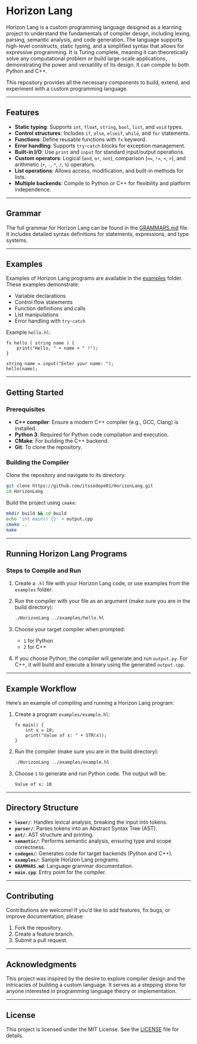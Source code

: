 # Horizon Lang

Horizon Lang is a custom programming language designed as a learning project to understand the fundamentals of compiler design, including lexing, parsing, semantic analysis, and code generation. The language supports high-level constructs, static typing, and a simplified syntax that allows for expressive programming. It is Turing complete, meaning it can theoretically solve any computational problem or build large-scale applications, demonstrating the power and versatility of its design. It can compile to both Python and C++.

This repository provides all the necessary components to build, extend, and experiment with a custom programming language.

---

## Features

- **Static typing**: Supports `int`, `float`, `string`, `bool`, `list`, and `void` types.
- **Control structures**: Includes `if`, `else`, `elseif`, `while`, and `for` statements.
- **Functions**: Define reusable functions with `fx` keyword.
- **Error handling**: Supports `try`-`catch` blocks for exception management.
- **Built-in I/O**: Use `print` and `input` for standard input/output operations.
- **Custom operators**: Logical (`and`, `or`, `not`), comparison (`==`, `!=`, `<`, `>`), and arithmetic (`+`, `-`, `*`, `/`, `%`) operators.
- **List operations**: Allows access, modification, and built-in methods for lists.
- **Multiple backends**: Compile to Python or C++ for flexibility and platform independence.

---

## Grammar

The full grammar for Horizon Lang can be found in the [GRAMMARS.md](./GRAMMARS.md) file. It includes detailed syntax definitions for statements, expressions, and type systems.

---

## Examples

Examples of Horizon Lang programs are available in the [examples](./examples) folder. These examples demonstrate:

- Variable declarations
- Control flow statements
- Function definitions and calls
- List manipulations
- Error handling with `try`-`catch`

Example `hello.hl`:

```horizon
fx hello ( string name ) {
    print("Hello, " + name + " !");
}

string name = input("Enter your name: ");
hello(name);
```

---

## Getting Started

### Prerequisites

- **C++ compiler**: Ensure a modern C++ compiler (e.g., GCC, Clang) is installed.
- **Python 3**: Required for Python code compilation and execution.
- **CMake**: For building the C++ backend.
- **Git**: To clone the repository.

### Building the Compiler

Clone the repository and navigate to its directory:

```bash
git clone https://github.com/itssodope01/HorizonLang.git
cd HorizonLang
```

Build the project using `cmake`:

```bash
mkdir build && cd build
echo 'int main() {}' > output.cpp
cmake ..
make
```

---

## Running Horizon Lang Programs

### Steps to Compile and Run

1. Create a `.hl` file with your Horizon Lang code, or use examples from the `examples` folder.
2. Run the compiler with your file as an argument (make sure you are in the build directory):

   ```bash
   ./HorizonLang ../examples/hello.hl
   ```

3. Choose your target compiler when prompted:
    - `1` for Python
    - `2` for C++

4. If you choose Python, the compiler will generate and run `output.py`. For C++, it will build and execute a binary using the generated `output.cpp`.

---

## Example Workflow

Here’s an example of compiling and running a Horizon Lang program:

1. Create a program `examples/example.hl`:

   ```horizon
   fx main() {
       int x = 10;
       print("Value of x: " + STR(x));
   }
   ```

2. Run the compiler (make sure you are in the build directory):

   ```bash
   ./HorizonLang ../examples/example.hl
   ```

3. Choose `1` to generate and run Python code. The output will be:

   ```plaintext
   Value of x: 10
   ```

---

## Directory Structure

- **`lexer/`**: Handles lexical analysis, breaking the input into tokens.
- **`parser/`**: Parses tokens into an Abstract Syntax Tree (AST).
- **`ast/`**: AST structure and printing.
- **`semantic/`**: Performs semantic analysis, ensuring type and scope correctness.
- **`codegen/`**: Generates code for target backends (Python and C++).
- **`examples/`**: Sample Horizon Lang programs.
- **`GRAMMARS.md`**: Language grammar documentation.
- **`main.cpp`**: Entry point for the compiler.

---

## Contributing

Contributions are welcome! If you’d like to add features, fix bugs, or improve documentation, please:

1. Fork the repository.
2. Create a feature branch.
3. Submit a pull request.

---

## Acknowledgments

This project was inspired by the desire to explore compiler design and the intricacies of building a custom language. It serves as a stepping stone for anyone interested in programming language theory or implementation.

---

## License

This project is licensed under the MIT License. See the [LICENSE](./LICENSE) file for details.